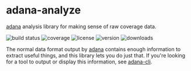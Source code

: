 # adana-analyze

[adana] analysis library for making sense of raw coverage data.

![build status](http://img.shields.io/travis/izaakschroeder/adana-analyze/master.svg?style=flat)
![coverage](http://img.shields.io/coveralls/izaakschroeder/adana-analyze/master.svg?style=flat)
![license](http://img.shields.io/npm/l/adana-analyze.svg?style=flat)
![version](http://img.shields.io/npm/v/adana-analyze.svg?style=flat)
![downloads](http://img.shields.io/npm/dm/adana-analyze.svg?style=flat)

The normal data format output by [adana] contains enough information to extract useful things, and this library lets you do just that. If you're looking for a tool to output or display this information, see [adana-cli].

[adana-cli]: https://www.github.com/izaakschroeder/adana-cli
[adana]: https://www.github.com/izaakschroeder/babel-plugin-transform-adana
